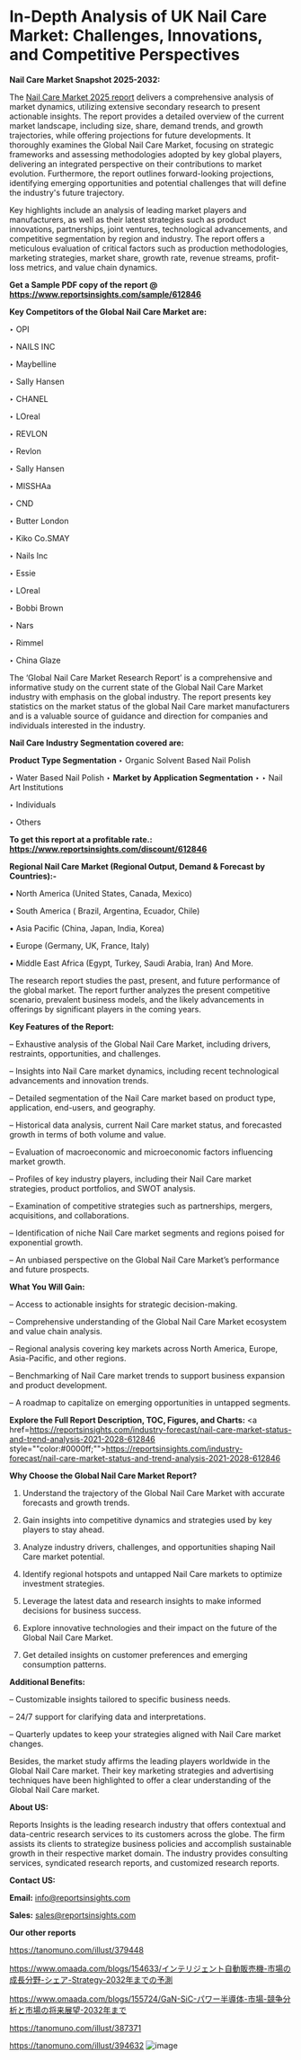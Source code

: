 # In-Depth Analysis of UK Nail Care Market: Challenges, Innovations, and Competitive Perspectives

<strong>Nail Care Market Snapshot 2025-2032:</strong>

The <a href=https://www.reportsinsights.com/sample/612846>Nail Care Market 2025 report</a> delivers a comprehensive analysis of market dynamics, utilizing extensive secondary research to present actionable insights. The report provides a detailed overview of the current market landscape, including size, share, demand trends, and growth trajectories, while offering projections for future developments. It thoroughly examines the Global Nail Care Market, focusing on strategic frameworks and assessing methodologies adopted by key global players, delivering an integrated perspective on their contributions to market evolution. Furthermore, the report outlines forward-looking projections, identifying emerging opportunities and potential challenges that will define the industry's future trajectory.

Key highlights include an analysis of leading market players and manufacturers, as well as their latest strategies such as product innovations, partnerships, joint ventures, technological advancements, and competitive segmentation by region and industry. The report offers a meticulous evaluation of critical factors such as production methodologies, marketing strategies, market share, growth rate, revenue streams, profit-loss metrics, and value chain dynamics.

<strong>Get a Sample PDF copy of the report @ <a href=https://www.reportsinsights.com/sample/612846 style=color:#0000ff;>https://www.reportsinsights.com/sample/612846</a></strong>

<strong>Key Competitors of the Global Nail Care Market are:</strong>

‣ OPI

‣ NAILS INC

‣ Maybelline

‣ Sally Hansen

‣ CHANEL

‣ LOreal

‣ REVLON

‣ Revlon

‣ Sally Hansen

‣ MISSHAa

‣ CND

‣ Butter London

‣ Kiko
 Co.SMAY

‣ Nails Inc

‣ Essie

‣ LOreal

‣ Bobbi Brown

‣ Nars

‣ Rimmel

‣ China Glaze

The ‘Global Nail Care Market Research Report’ is a comprehensive and informative study on the current state of the Global Nail Care Market industry with emphasis on the global industry. The report presents key statistics on the market status of the global Nail Care market manufacturers and is a valuable source of guidance and direction for companies and individuals interested in the industry.

<strong>Nail Care Industry Segmentation covered are:</strong>

<strong>Product Type Segmentation</strong>
‣
Organic Solvent Based Nail Polish

‣ Water Based Nail Polish
‣ 
<strong>Market by Application Segmentation</strong>
‣
‣  Nail Art Institutions

‣ Individuals

‣ Others

<strong>To get this report at a profitable rate.: <a href=https://www.reportsinsights.com/discount/612846 style=color:#0000ff;>https://www.reportsinsights.com/discount/612846</a></strong>

<strong>Regional Nail Care Market (Regional Output, Demand &amp; Forecast by Countries):-</strong>

• North America (United States, Canada, Mexico)

• South America ( Brazil, Argentina, Ecuador, Chile)

• Asia Pacific (China, Japan, India, Korea)

• Europe (Germany, UK, France, Italy)

• Middle East Africa (Egypt, Turkey, Saudi Arabia, Iran) And More.

The research report studies the past, present, and future performance of the global market. The report further analyzes the present competitive scenario, prevalent business models, and the likely advancements in offerings by significant players in the coming years.

<strong>Key Features of the Report:</strong>

– Exhaustive analysis of the Global Nail Care Market, including drivers, restraints, opportunities, and challenges.

– Insights into Nail Care market dynamics, including recent technological advancements and innovation trends.

– Detailed segmentation of the Nail Care market based on product type, application, end-users, and geography.

– Historical data analysis, current Nail Care market status, and forecasted growth in terms of both volume and value.

– Evaluation of macroeconomic and microeconomic factors influencing market growth.

– Profiles of key industry players, including their Nail Care market strategies, product portfolios, and SWOT analysis.

– Examination of competitive strategies such as partnerships, mergers, acquisitions, and collaborations.

– Identification of niche Nail Care market segments and regions poised for exponential growth.

– An unbiased perspective on the Global Nail Care Market’s performance and future prospects.

<strong>What You Will Gain:</strong>

– Access to actionable insights for strategic decision-making.

– Comprehensive understanding of the Global Nail Care Market ecosystem and value chain analysis.

– Regional analysis covering key markets across North America, Europe, Asia-Pacific, and other regions.

– Benchmarking of Nail Care market trends to support business expansion and product development.

– A roadmap to capitalize on emerging opportunities in untapped segments.

<strong>Explore the Full Report Description, TOC, Figures, and Charts:</strong>
<a href=https://reportsinsights.com/industry-forecast/nail-care-market-status-and-trend-analysis-2021-2028-612846 style=""color:#0000ff;"">https://reportsinsights.com/industry-forecast/nail-care-market-status-and-trend-analysis-2021-2028-612846</a>

<strong>Why Choose the Global Nail Care Market Report?</strong>

1. Understand the trajectory of the Global Nail Care Market with accurate forecasts and growth trends.

2. Gain insights into competitive dynamics and strategies used by key players to stay ahead.

3. Analyze industry drivers, challenges, and opportunities shaping Nail Care market potential.

4. Identify regional hotspots and untapped Nail Care markets to optimize investment strategies.

5. Leverage the latest data and research insights to make informed decisions for business success.

6. Explore innovative technologies and their impact on the future of the Global Nail Care Market.

7. Get detailed insights on customer preferences and emerging consumption patterns.

<strong>Additional Benefits:</strong>

– Customizable insights tailored to specific business needs.

– 24/7 support for clarifying data and interpretations.

– Quarterly updates to keep your strategies aligned with Nail Care market changes.

Besides, the market study affirms the leading players worldwide in the Global Nail Care market. Their key marketing strategies and advertising techniques have been highlighted to offer a clear understanding of the Global Nail Care market.

<strong><strong>About US</strong>:</strong>

Reports Insights is the leading research industry that offers contextual and data-centric research services to its customers across the globe. The firm assists its clients to strategize business policies and accomplish sustainable growth in their respective market domain. The industry provides consulting services, syndicated research reports, and customized research reports.

<strong>Contact US:</strong>

<p class=><b>Email:</b> <a href=mailto:info@reportsinsights.com>info@reportsinsights.com</a></p>
<p class=><b>Sales:</b> <a href=mailto:sales@reportsinsights.com>sales@reportsinsights.com</a></p>

<strong>Our other reports</strong>

<a href=https://tanomuno.com/illust/379448>https://tanomuno.com/illust/379448</a>

<a href=https://www.omaada.com/blogs/154633/インテリジェント自動販売機-市場の成長分野-シェア-Strategy-2032年までの予測>https://www.omaada.com/blogs/154633/インテリジェント自動販売機-市場の成長分野-シェア-Strategy-2032年までの予測</a>

<a href=https://www.omaada.com/blogs/155724/GaN-SiC-パワー半導体-市場-競争分析と市場の将来展望-2032年まで>https://www.omaada.com/blogs/155724/GaN-SiC-パワー半導体-市場-競争分析と市場の将来展望-2032年まで</a>

<a href=https://tanomuno.com/illust/387371>https://tanomuno.com/illust/387371</a>

<a href=https://tanomuno.com/illust/394632>https://tanomuno.com/illust/394632</a>
![image](https://github.com/user-attachments/assets/5d4fd915-4090-4786-83bc-2a6129eaec90)
